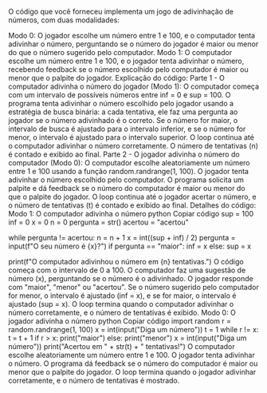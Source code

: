 O código que você forneceu implementa um jogo de adivinhação de números, com duas modalidades:

Modo 0: O jogador escolhe um número entre 1 e 100, e o computador tenta adivinhar o número, perguntando se o número do jogador é maior ou menor do que o número sugerido pelo computador.
Modo 1: O computador escolhe um número entre 1 e 100, e o jogador tenta adivinhar o número, recebendo feedback se o número escolhido pelo computador é maior ou menor que o palpite do jogador.
Explicação do código:
Parte 1 - O computador adivinha o número do jogador (Modo 1):
O computador começa com um intervalo de possíveis números entre inf = 0 e sup = 100.
O programa tenta adivinhar o número escolhido pelo jogador usando a estratégia de busca binária: a cada tentativa, ele faz uma pergunta ao jogador se o número adivinhado é o correto. Se o número for maior, o intervalo de busca é ajustado para o intervalo inferior, e se o número for menor, o intervalo é ajustado para o intervalo superior.
O loop continua até o computador adivinhar o número corretamente. O número de tentativas (n) é contado e exibido ao final.
Parte 2 - O jogador adivinha o número do computador (Modo 0):
O computador escolhe aleatoriamente um número entre 1 e 100 usando a função random.randrange(1, 100).
O jogador tenta adivinhar o número escolhido pelo computador. O programa solicita um palpite e dá feedback se o número do computador é maior ou menor do que o palpite do jogador.
O loop continua até o jogador acertar o número, e o número de tentativas (t) é contado e exibido ao final.
Detalhes do código:
Modo 1: O computador adivinha o número
python
Copiar código
sup = 100
inf = 0
x = 0
n = 0
pergunta = str()
acertou = "acertou"

while pergunta != acertou:
    n = n + 1
    x = int((sup + inf) / 2)
    pergunta = input(f"O seu número é {x}?")
    if pergunta == "maior":
        inf = x
    else:
        sup = x

print(f"O computador adivinhou o número em {n} tentativas.")
O código começa com o intervalo de 0 a 100.
O computador faz uma sugestão de número (x), perguntando se o número é o adivinhado. O jogador responde com "maior", "menor" ou "acertou".
Se o número sugerido pelo computador for menor, o intervalo é ajustado (inf = x), e se for maior, o intervalo é ajustado (sup = x).
O loop termina quando o computador adivinhar o número corretamente, e o número de tentativas é exibido.
Modo 0: O jogador adivinha o número
python
Copiar código
import random
r = random.randrange(1, 100)
x = int(input("Diga um número"))
t = 1
while r != x:
    t = t + 1
    if r > x:
        print("maior")
    else:
        print("menor")
    x = int(input("Diga um número"))
print("Acertou em " + str(t) + " tentativas!")
O computador escolhe aleatoriamente um número entre 1 e 100.
O jogador tenta adivinhar o número. O programa dá feedback se o número do computador é maior ou menor que o palpite do jogador.
O loop termina quando o jogador adivinhar corretamente, e o número de tentativas é mostrado.